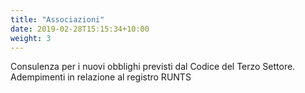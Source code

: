 ```yaml
---
title: "Associazioni"
date: 2019-02-28T15:15:34+10:00
weight: 3
---
```


Consulenza per i nuovi obblighi previsti dal Codice del Terzo Settore. Adempimenti in relazione al registro RUNTS